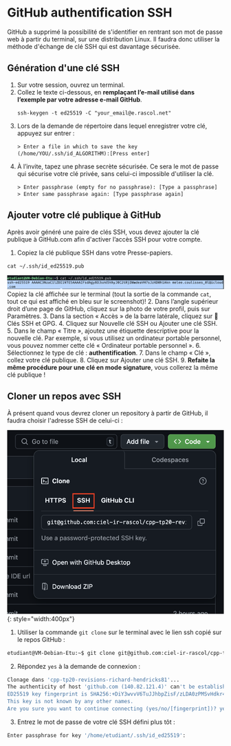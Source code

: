 # GitHub authentification SSH
GitHub a supprimé la possibilité de s'identifier en rentrant son mot de passe web à partir du terminal, sur une distribution Linux. Il faudra donc utiliser la méthode d'échange de clé SSH qui est davantage sécurisée.

## Génération d'une clé SSH
1. Sur votre session, ouvrez un terminal.
2. Collez le texte ci-dessous, en **remplaçant l’e-mail utilisé dans l’exemple par votre adresse e-mail GitHub**.
    ```
    ssh-keygen -t ed25519 -C "your_email@e.rascol.net"
    ```
3. Lors de la demande de répertoire dans lequel enregistrer votre clé, appuyez sur entrer :
    ```
    > Enter a file in which to save the key (/home/YOU/.ssh/id_ALGORITHM):[Press enter]
    ```
4. À l’invite, tapez une phrase secrète sécurisée. Ce sera le mot de passe qui sécurise votre clé privée, sans celui-ci impossible d'utiliser la clé.
   ```
   > Enter passphrase (empty for no passphrase): [Type a passphrase]
   > Enter same passphrase again: [Type passphrase again]
   ```

## Ajouter votre clé publique à GitHub
Après avoir généré une paire de clés SSH, vous devez ajouter la clé publique à GitHub.com afin d'activer l’accès SSH pour votre compte.

1. Copiez la clé publique SSH dans votre Presse-papiers.
```
cat ~/.ssh/id_ed25519.pub
```
![](assets/catCleSSHPub.png)
Copiez la clé affichée sur le terminal (tout la sortie de la commande `cat`, tout ce qui est affiché en bleu sur le screenshot)!
2. Dans l’angle supérieur droit d’une page de GitHub, cliquez sur la photo de votre profil, puis sur Paramètres.
3. Dans la section « Accès » de la barre latérale, cliquez sur 🔑 Clés SSH et GPG.
4. Cliquez sur Nouvelle clé SSH ou Ajouter une clé SSH.
5. Dans le champ « Titre », ajoutez une étiquette descriptive pour la nouvelle clé. Par exemple, si vous utilisez un ordinateur portable personnel, vous pouvez nommer cette clé « Ordinateur portable personnel ».
6. Sélectionnez le type de clé : **authentification**.
7. Dans le champ « Clé », collez votre clé publique.
8. Cliquez sur Ajouter une clé SSH.
9. **Refaite la même procédure pour une clé en mode signature**, vous collerez la même clé publique !

## Cloner un repos avec SSH
À présent quand vous devrez cloner un repository à partir de GitHub, il faudra choisir l'adresse SSH de celui-ci :

![](assets/cloneReposSSH.png){: style="width:400px"}

1. Utiliser la commande `git clone` sur le terminal avec le lien ssh copié sur le repos GitHub :
```bash
etudiant@VM-Debian-Etu:~$ git clone git@github.com:ciel-ir-rascol/cpp-tp20-revisions-richard-hendricks81.git

```
2. Répondez `yes` à la demande de connexion :
```bash
Clonage dans 'cpp-tp20-revisions-richard-hendricks81'...
The authenticity of host 'github.com (140.82.121.4)' can't be established.
ED25519 key fingerprint is SHA256:+DiY3wvvV6TuJJhbpZisF/zLDA0zPMSvHdkr4UvCOqU.
This key is not known by any other names.
Are you sure you want to continue connecting (yes/no/[fingerprint])? yes
```
3. Entrez le mot de passe de votre clé SSH défini plus tôt :
```bash
Enter passphrase for key '/home/etudiant/.ssh/id_ed25519':
```